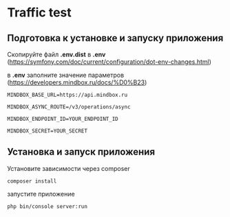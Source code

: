 # Traffic test
## Подготовка к установке и запуску приложения

Скопируйте файл **.env.dist** в **.env** (https://symfony.com/doc/current/configuration/dot-env-changes.html)

в **.env** заполните значение параметров (https://developers.mindbox.ru/docs/%D0%B23)

```.dotenv
MINDBOX_BASE_URL=https://api.mindbox.ru

MINDBOX_ASYNC_ROUTE=/v3/operations/async

MINDBOX_ENDPOINT_ID=YOUR_ENDPOINT_ID

MINDBOX_SECRET=YOUR_SECRET
```
## Установка и запуск приложения
Установите зависимости через composer

``composer install``

запустите приложение

``
php bin/console server:run
``